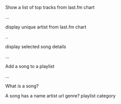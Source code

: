 Show a list of top tracks from last.fm chart

...

display unique artist from last.fm chart

..

display selected song details

...

Add a song to a playlist

...

What is a song?

A song has a
  name
  artist
  url
  genre?
  playlist
  category